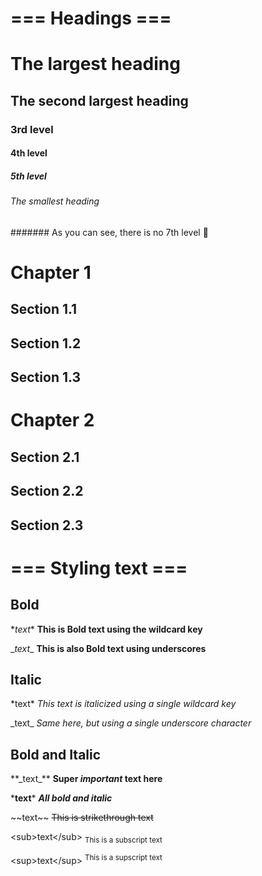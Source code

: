 # === Headings ===

# The largest heading
## The second largest heading
### 3rd level
#### 4th level
##### 5th level
###### The smallest heading
####### As you can see, there is no 7th level 🥳

# Chapter 1
## Section 1.1
## Section 1.2
## Section 1.3

# Chapter 2
## Section 2.1
## Section 2.2
## Section 2.3

# === Styling text ===
## Bold

\**text**
**This is Bold text using the wildcard key**

\__text__
__This is also Bold text using underscores__

## Italic
\*text*
*This text is italicized using a single wildcard key*

\_text_
_Same here, but using a single underscore character_

## Bold and Italic
\**\_text_**
**Super _important_ text here**

\***text***
***All bold and italic***

\~~text~~
~~This is strikethrough text~~

\<sub>text\</sub>
<sub>This is a subscript text</sub>

\<sup>text\</sup>
<sup>This is a supscript text</sup>
